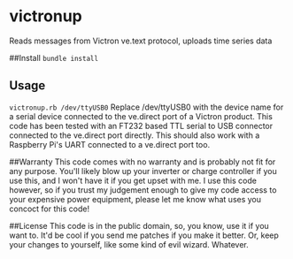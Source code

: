 # victronup
Reads messages from Victron ve.text protocol, uploads time series data

##Install
`bundle install`

## Usage
`victronup.rb /dev/ttyUSB0`
Replace /dev/ttyUSB0 with the device name for a serial device connected to the ve.direct port of a Victron product.
This code has been tested with an FT232 based TTL serial to USB connector connected to the ve.direct port directly. This should also work with a Raspberry Pi's UART connected to a ve.direct port too.

##Warranty
This code comes with no warranty and is probably not fit for any purpose.
You'll likely blow up your inverter or charge controller if you use this, and I won't have it if you get upset with me.
I use this code however, so if you trust my judgement enough to give my code access to your expensive power equipment, please let me know what uses you concoct for this code!

##License
This code is in the public domain, so, you know, use it if you want to. It'd be cool if you send me patches if you make it better. Or, keep your changes to yourself, like some kind of evil wizard. Whatever.


